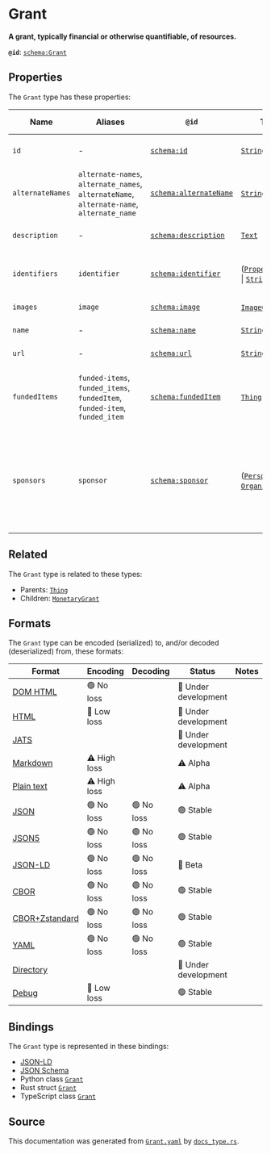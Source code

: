 # Grant

**A grant, typically financial or otherwise quantifiable, of resources.**

**`@id`**: [`schema:Grant`](https://schema.org/Grant)

## Properties

The `Grant` type has these properties:

| Name             | Aliases                                                                                   | `@id`                                                      | Type                                                                                                                                                                                                                  | Description                                                                                          | Inherited from                                                                                   |
| ---------------- | ----------------------------------------------------------------------------------------- | ---------------------------------------------------------- | --------------------------------------------------------------------------------------------------------------------------------------------------------------------------------------------------------------------- | ---------------------------------------------------------------------------------------------------- | ------------------------------------------------------------------------------------------------ |
| `id`             | -                                                                                         | [`schema:id`](https://schema.org/id)                       | [`String`](https://github.com/stencila/stencila/blob/main/docs/reference/schema/data/string.md)                                                                                                                       | The identifier for this item.                                                                        | [`Entity`](https://github.com/stencila/stencila/blob/main/docs/reference/schema/other/entity.md) |
| `alternateNames` | `alternate-names`, `alternate_names`, `alternateName`, `alternate-name`, `alternate_name` | [`schema:alternateName`](https://schema.org/alternateName) | [`String`](https://github.com/stencila/stencila/blob/main/docs/reference/schema/data/string.md)*                                                                                                                      | Alternate names (aliases) for the item.                                                              | [`Thing`](https://github.com/stencila/stencila/blob/main/docs/reference/schema/other/thing.md)   |
| `description`    | -                                                                                         | [`schema:description`](https://schema.org/description)     | [`Text`](https://github.com/stencila/stencila/blob/main/docs/reference/schema/prose/text.md)                                                                                                                          | A description of the item.                                                                           | [`Thing`](https://github.com/stencila/stencila/blob/main/docs/reference/schema/other/thing.md)   |
| `identifiers`    | `identifier`                                                                              | [`schema:identifier`](https://schema.org/identifier)       | ([`PropertyValue`](https://github.com/stencila/stencila/blob/main/docs/reference/schema/other/property-value.md) \| [`String`](https://github.com/stencila/stencila/blob/main/docs/reference/schema/data/string.md))* | Any kind of identifier for any kind of Thing.                                                        | [`Thing`](https://github.com/stencila/stencila/blob/main/docs/reference/schema/other/thing.md)   |
| `images`         | `image`                                                                                   | [`schema:image`](https://schema.org/image)                 | [`ImageObject`](https://github.com/stencila/stencila/blob/main/docs/reference/schema/works/image-object.md)*                                                                                                          | Images of the item.                                                                                  | [`Thing`](https://github.com/stencila/stencila/blob/main/docs/reference/schema/other/thing.md)   |
| `name`           | -                                                                                         | [`schema:name`](https://schema.org/name)                   | [`String`](https://github.com/stencila/stencila/blob/main/docs/reference/schema/data/string.md)                                                                                                                       | The name of the item.                                                                                | [`Thing`](https://github.com/stencila/stencila/blob/main/docs/reference/schema/other/thing.md)   |
| `url`            | -                                                                                         | [`schema:url`](https://schema.org/url)                     | [`String`](https://github.com/stencila/stencila/blob/main/docs/reference/schema/data/string.md)                                                                                                                       | The URL of the item.                                                                                 | [`Thing`](https://github.com/stencila/stencila/blob/main/docs/reference/schema/other/thing.md)   |
| `fundedItems`    | `funded-items`, `funded_items`, `fundedItem`, `funded-item`, `funded_item`                | [`schema:fundedItem`](https://schema.org/fundedItem)       | [`Thing`](https://github.com/stencila/stencila/blob/main/docs/reference/schema/other/thing.md)*                                                                                                                       | Indicates an item funded or sponsored through a Grant.                                               | -                                                                                                |
| `sponsors`       | `sponsor`                                                                                 | [`schema:sponsor`](https://schema.org/sponsor)             | ([`Person`](https://github.com/stencila/stencila/blob/main/docs/reference/schema/other/person.md) \| [`Organization`](https://github.com/stencila/stencila/blob/main/docs/reference/schema/other/organization.md))*   | A person or organization that supports a thing through a pledge, promise, or financial contribution. | -                                                                                                |

## Related

The `Grant` type is related to these types:

- Parents: [`Thing`](https://github.com/stencila/stencila/blob/main/docs/reference/schema/other/thing.md)
- Children: [`MonetaryGrant`](https://github.com/stencila/stencila/blob/main/docs/reference/schema/other/monetary-grant.md)

## Formats

The `Grant` type can be encoded (serialized) to, and/or decoded (deserialized) from, these formats:

| Format                                                                                               | Encoding     | Decoding  | Status              | Notes |
| ---------------------------------------------------------------------------------------------------- | ------------ | --------- | ------------------- | ----- |
| [DOM HTML](https://github.com/stencila/stencila/blob/main/docs/reference/formats/dom.html.md)        | 🟢 No loss    |           | 🚧 Under development |       |
| [HTML](https://github.com/stencila/stencila/blob/main/docs/reference/formats/html.md)                | 🔷 Low loss   |           | 🚧 Under development |       |
| [JATS](https://github.com/stencila/stencila/blob/main/docs/reference/formats/jats.md)                |              |           | 🚧 Under development |       |
| [Markdown](https://github.com/stencila/stencila/blob/main/docs/reference/formats/markdown.md)        | ⚠️ High loss |           | ⚠️ Alpha            |       |
| [Plain text](https://github.com/stencila/stencila/blob/main/docs/reference/formats/text.md)          | ⚠️ High loss |           | ⚠️ Alpha            |       |
| [JSON](https://github.com/stencila/stencila/blob/main/docs/reference/formats/json.md)                | 🟢 No loss    | 🟢 No loss | 🟢 Stable            |       |
| [JSON5](https://github.com/stencila/stencila/blob/main/docs/reference/formats/json5.md)              | 🟢 No loss    | 🟢 No loss | 🟢 Stable            |       |
| [JSON-LD](https://github.com/stencila/stencila/blob/main/docs/reference/formats/jsonld.md)           | 🟢 No loss    | 🟢 No loss | 🔶 Beta              |       |
| [CBOR](https://github.com/stencila/stencila/blob/main/docs/reference/formats/cbor.md)                | 🟢 No loss    | 🟢 No loss | 🟢 Stable            |       |
| [CBOR+Zstandard](https://github.com/stencila/stencila/blob/main/docs/reference/formats/cbor.zstd.md) | 🟢 No loss    | 🟢 No loss | 🟢 Stable            |       |
| [YAML](https://github.com/stencila/stencila/blob/main/docs/reference/formats/yaml.md)                | 🟢 No loss    | 🟢 No loss | 🟢 Stable            |       |
| [Directory](https://github.com/stencila/stencila/blob/main/docs/reference/formats/directory.md)      |              |           | 🚧 Under development |       |
| [Debug](https://github.com/stencila/stencila/blob/main/docs/reference/formats/debug.md)              | 🔷 Low loss   |           | 🟢 Stable            |       |

## Bindings

The `Grant` type is represented in these bindings:

- [JSON-LD](https://stencila.org/Grant.jsonld)
- [JSON Schema](https://stencila.org/Grant.schema.json)
- Python class [`Grant`](https://github.com/stencila/stencila/blob/main/python/python/stencila/types/grant.py)
- Rust struct [`Grant`](https://github.com/stencila/stencila/blob/main/rust/schema/src/types/grant.rs)
- TypeScript class [`Grant`](https://github.com/stencila/stencila/blob/main/ts/src/types/Grant.ts)

## Source

This documentation was generated from [`Grant.yaml`](https://github.com/stencila/stencila/blob/main/schema/Grant.yaml) by [`docs_type.rs`](https://github.com/stencila/stencila/blob/main/rust/schema-gen/src/docs_type.rs).
